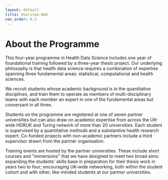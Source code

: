 ```yaml
---
layout: default
title: Overview-Web
nav_order: 0.2
---
```


# About the Programme

This four-year programme in Health Data Science includes one year of foundational training followed by a three-year thesis project. Our underlying philosophy is that health data science requires a combination of expertise spanning three fundamental areas: statistical, computational and health sciences.

We recruit students whose academic background is in the quantitative disciplines, and train them to operate as members of multi-disciplinary teams with each member an expert in one of the fundamental areas but conversant in all three.

Students on the programme are registered at one of seven partner universities but can also draw on academic expertise from across the UK-wide HDRUK and Turing 
network of more than 20 universities.
Each student is supervised by a quantitative methods and a substantive health research expert. Co-funded projects with non-academic partners include a third supervisor drawn from the partner organisation.

Training events are hosted by the partner universities. These include short courses and  "immersions"  that we have designed to meet two broad aims: expanding the students’ skills base in preparation for their thesis work in years two to four; encouraging UK-wide networking, both within the student cohort and with other, like-minded students at our partner universities.
